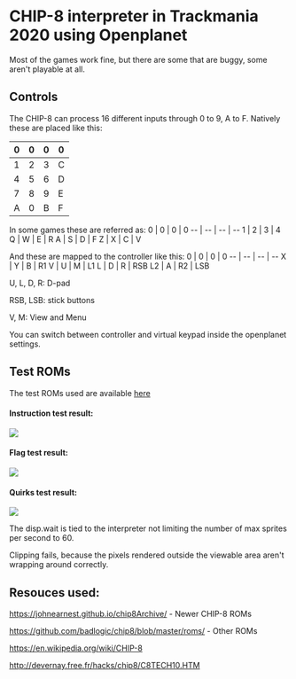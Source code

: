 # CHIP-8 interpreter in Trackmania 2020 using Openplanet

Most of the games work fine, but there are some that are buggy, some aren't playable at all.

## Controls
The CHIP-8 can process 16 different inputs through 0 to 9, A to F.
Natively these are placed like this:

0 | 0 | 0 | 0
-- | -- | -- | --
1 | 2 | 3 | C
4 | 5 | 6 | D
7 | 8 | 9 | E
A | 0 | B | F

In some games these are referred as:
0 | 0 | 0 | 0
-- | -- | -- | --
1 | 2 | 3 | 4
Q | W | E | R
A | S | D | F
Z | X | C | V

And these are mapped to the controller like this:
0 | 0 | 0 | 0
-- | -- | -- | --
X | Y | B | R1
V | U | M | L1
L | D | R | RSB
L2 | A | R2 | LSB

U, L, D, R: D-pad

RSB, LSB: stick buttons

V, M: View and Menu

You can switch between controller and virtual keypad inside the openplanet settings.

## Test ROMs

The test ROMs used are available [here](https://github.com/Timendus/chip8-test-suite#chip-8-splash-screen)

#### Instruction test result:
![](https://cdn.discordapp.com/attachments/915699235020750888/1131620963218358283/instrtest.png)

#### Flag test result:
![](https://cdn.discordapp.com/attachments/915699235020750888/1131620963830730772/carrytest.png)

#### Quirks test result:
![](https://cdn.discordapp.com/attachments/915699235020750888/1131620963545530570/Screenshot_2.png)

The disp.wait is tied to the interpreter not limiting the number of max sprites per second to 60.

Clipping fails, because the pixels rendered outside the viewable area aren't wrapping around correctly.

## Resouces used:
https://johnearnest.github.io/chip8Archive/ - Newer CHIP-8 ROMs

https://github.com/badlogic/chip8/blob/master/roms/ - Other ROMs

https://en.wikipedia.org/wiki/CHIP-8

http://devernay.free.fr/hacks/chip8/C8TECH10.HTM
